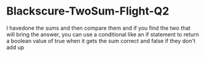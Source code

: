 # Blackscure-TwoSum-Flight-Q2
I havedone the sums and then compare them and if you find the two that will bring the answer, you can use a conditional like an if statement to return a boolean value of true when it gets the sum correct and false if they don't add up
